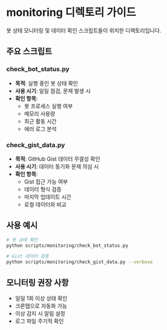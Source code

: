 # monitoring 디렉토리 가이드

봇 상태 모니터링 및 데이터 확인 스크립트들이 위치한 디렉토리입니다.

## 주요 스크립트

### check_bot_status.py
- **목적**: 실행 중인 봇 상태 확인
- **사용 시기**: 일일 점검, 문제 발생 시
- **확인 항목**:
  - 봇 프로세스 실행 여부
  - 메모리 사용량
  - 최근 활동 시간
  - 에러 로그 분석

### check_gist_data.py
- **목적**: GitHub Gist 데이터 무결성 확인
- **사용 시기**: 데이터 동기화 문제 의심 시
- **확인 항목**:
  - Gist 접근 가능 여부
  - 데이터 형식 검증
  - 마지막 업데이트 시간
  - 로컬 데이터와 비교

## 사용 예시
```bash
# 봇 상태 확인
python scripts/monitoring/check_bot_status.py

# Gist 데이터 검증
python scripts/monitoring/check_gist_data.py --verbose
```

## 모니터링 권장 사항
- 일일 1회 이상 상태 확인
- 크론탭으로 자동화 가능
- 이상 감지 시 알림 설정
- 로그 파일 주기적 확인